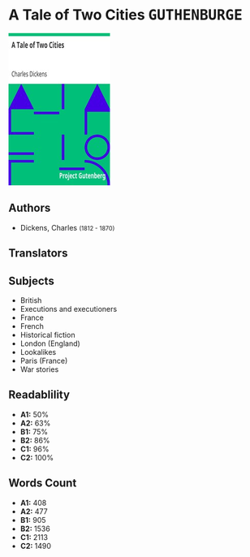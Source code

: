 # A Tale of Two Cities <kbd>GUTHENBURGE</kbd>

![](./cover.medium.jpg "")

## Authors


 - Dickens, Charles <small>(1812 - 1870)</small>

## Translators



## Subjects


 - British
 - Executions and executioners
 - France
 - French
 - Historical fiction
 - London (England)
 - Lookalikes
 - Paris (France)
 - War stories

## Readablility


 - **A1:** 50%
 - **A2:** 63%
 - **B1:** 75%
 - **B2:** 86%
 - **C1:** 96%
 - **C2:** 100%

## Words Count


 - **A1:** 408
 - **A2:** 477
 - **B1:** 905
 - **B2:** 1536
 - **C1:** 2113
 - **C2:** 1490
